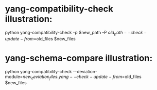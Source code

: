 # yang-compatibility-check illustration:
python yang-compatibility-check -p $new_path -P $old_path --check-update-from=$old_files $new_files
# yang-schema-compare illustration:
python yang-compatibility-check --deviation-module=$new_deviation_files.yang --check-update-from=$old_files $new_files
